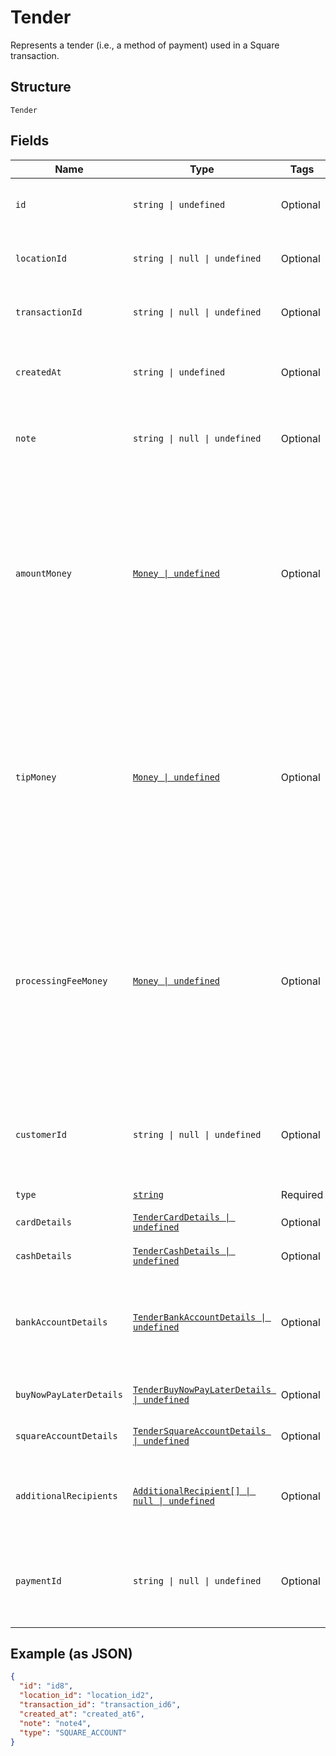 
# Tender

Represents a tender (i.e., a method of payment) used in a Square transaction.

## Structure

`Tender`

## Fields

| Name | Type | Tags | Description |
|  --- | --- | --- | --- |
| `id` | `string \| undefined` | Optional | The tender's unique ID. It is the associated payment ID.<br>**Constraints**: *Maximum Length*: `192` |
| `locationId` | `string \| null \| undefined` | Optional | The ID of the transaction's associated location.<br>**Constraints**: *Maximum Length*: `50` |
| `transactionId` | `string \| null \| undefined` | Optional | The ID of the tender's associated transaction.<br>**Constraints**: *Maximum Length*: `192` |
| `createdAt` | `string \| undefined` | Optional | The timestamp for when the tender was created, in RFC 3339 format.<br>**Constraints**: *Maximum Length*: `32` |
| `note` | `string \| null \| undefined` | Optional | An optional note associated with the tender at the time of payment.<br>**Constraints**: *Maximum Length*: `500` |
| `amountMoney` | [`Money \| undefined`](../../doc/models/money.md) | Optional | Represents an amount of money. `Money` fields can be signed or unsigned.<br>Fields that do not explicitly define whether they are signed or unsigned are<br>considered unsigned and can only hold positive amounts. For signed fields, the<br>sign of the value indicates the purpose of the money transfer. See<br>[Working with Monetary Amounts](https://developer.squareup.com/docs/build-basics/working-with-monetary-amounts)<br>for more information. |
| `tipMoney` | [`Money \| undefined`](../../doc/models/money.md) | Optional | Represents an amount of money. `Money` fields can be signed or unsigned.<br>Fields that do not explicitly define whether they are signed or unsigned are<br>considered unsigned and can only hold positive amounts. For signed fields, the<br>sign of the value indicates the purpose of the money transfer. See<br>[Working with Monetary Amounts](https://developer.squareup.com/docs/build-basics/working-with-monetary-amounts)<br>for more information. |
| `processingFeeMoney` | [`Money \| undefined`](../../doc/models/money.md) | Optional | Represents an amount of money. `Money` fields can be signed or unsigned.<br>Fields that do not explicitly define whether they are signed or unsigned are<br>considered unsigned and can only hold positive amounts. For signed fields, the<br>sign of the value indicates the purpose of the money transfer. See<br>[Working with Monetary Amounts](https://developer.squareup.com/docs/build-basics/working-with-monetary-amounts)<br>for more information. |
| `customerId` | `string \| null \| undefined` | Optional | If the tender is associated with a customer or represents a customer's card on file,<br>this is the ID of the associated customer.<br>**Constraints**: *Maximum Length*: `191` |
| `type` | [`string`](../../doc/models/tender-type.md) | Required | Indicates a tender's type. |
| `cardDetails` | [`TenderCardDetails \| undefined`](../../doc/models/tender-card-details.md) | Optional | Represents additional details of a tender with `type` `CARD` or `SQUARE_GIFT_CARD` |
| `cashDetails` | [`TenderCashDetails \| undefined`](../../doc/models/tender-cash-details.md) | Optional | Represents the details of a tender with `type` `CASH`. |
| `bankAccountDetails` | [`TenderBankAccountDetails \| undefined`](../../doc/models/tender-bank-account-details.md) | Optional | Represents the details of a tender with `type` `BANK_ACCOUNT`.<br><br>See [BankAccountPaymentDetails](../../doc/models/bank-account-payment-details.md)<br>for more exposed details of a bank account payment. |
| `buyNowPayLaterDetails` | [`TenderBuyNowPayLaterDetails \| undefined`](../../doc/models/tender-buy-now-pay-later-details.md) | Optional | Represents the details of a tender with `type` `BUY_NOW_PAY_LATER`. |
| `squareAccountDetails` | [`TenderSquareAccountDetails \| undefined`](../../doc/models/tender-square-account-details.md) | Optional | Represents the details of a tender with `type` `SQUARE_ACCOUNT`. |
| `additionalRecipients` | [`AdditionalRecipient[] \| null \| undefined`](../../doc/models/additional-recipient.md) | Optional | Additional recipients (other than the merchant) receiving a portion of this tender.<br>For example, fees assessed on the purchase by a third party integration. |
| `paymentId` | `string \| null \| undefined` | Optional | The ID of the [Payment](entity:Payment) that corresponds to this tender.<br>This value is only present for payments created with the v2 Payments API.<br>**Constraints**: *Maximum Length*: `192` |

## Example (as JSON)

```json
{
  "id": "id8",
  "location_id": "location_id2",
  "transaction_id": "transaction_id6",
  "created_at": "created_at6",
  "note": "note4",
  "type": "SQUARE_ACCOUNT"
}
```

